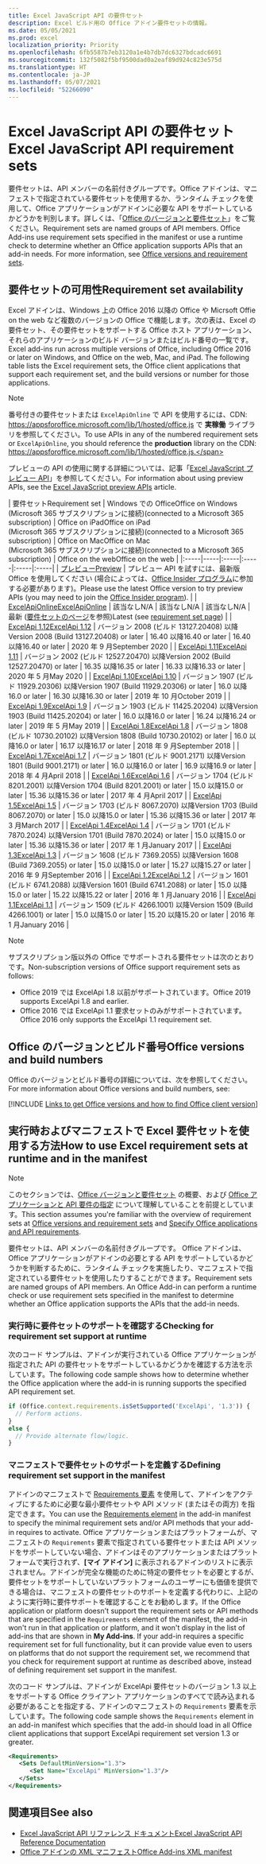 ```yaml
---
title: Excel JavaScript API の要件セット
description: Excel ビルド用の Office アドイン要件セットの情報。
ms.date: 05/05/2021
ms.prod: excel
localization_priority: Priority
ms.openlocfilehash: 6fb5587b7eb3120a1e4b7db7dc6327bdcadc6691
ms.sourcegitcommit: 132f5082f5bf9500dad0a2eaf89d924c823e575d
ms.translationtype: HT
ms.contentlocale: ja-JP
ms.lasthandoff: 05/07/2021
ms.locfileid: "52266090"
---
```

# <a name="excel-javascript-api-requirement-sets"></a><span data-ttu-id="d6309-103">Excel JavaScript API の要件セット</span><span class="sxs-lookup"><span data-stu-id="d6309-103">Excel JavaScript API requirement sets</span></span>

<span data-ttu-id="d6309-p101">要件セットは、API メンバーの名前付きグループです。Office アドインは、マニフェストで指定されている要件セットを使用するか、ランタイム チェックを使用して、Office アプリケーションがアドインに必要な API をサポートしているかどうかを判別します。詳しくは、「[Office のバージョンと要件セット](../../develop/office-versions-and-requirement-sets.md)」をご覧ください。</span><span class="sxs-lookup"><span data-stu-id="d6309-p101">Requirement sets are named groups of API members. Office Add-ins use requirement sets specified in the manifest or use a runtime check to determine whether an Office application supports APIs that an add-in needs. For more information, see [Office versions and requirement sets](../../develop/office-versions-and-requirement-sets.md).</span></span>

## <a name="requirement-set-availability"></a><span data-ttu-id="d6309-107">要件セットの可用性</span><span class="sxs-lookup"><span data-stu-id="d6309-107">Requirement set availability</span></span>

<span data-ttu-id="d6309-p102">Excel アドインは、Windows 上の Office 2016 以降の Office や Micrsoft Offie on the web など複数のバージョンの Office で機能します。次の表は、Excel の要件セット、その要件セットをサポートする Office ホスト アプリケーション、それらのアプリケーションのビルド バージョンまたはビルド番号の一覧です。</span><span class="sxs-lookup"><span data-stu-id="d6309-p102">Excel add-ins run across multiple versions of Office, including Office 2016 or later on Windows, and Office on the web, Mac, and iPad. The following table lists the Excel requirement sets, the Office client applications that support each requirement set, and the build versions or number for those applications.</span></span>

> [!NOTE]
> <span data-ttu-id="d6309-110">番号付きの要件セットまたは `ExcelApiOnline` で API を使用するには、CDN: https://appsforoffice.microsoft.com/lib/1/hosted/office.js で **実稼働** ライブラリを参照してください。</span><span class="sxs-lookup"><span data-stu-id="d6309-110">To use APIs in any of the numbered requirement sets or `ExcelApiOnline`, you should reference the **production** library on the CDN: https://appsforoffice.microsoft.com/lib/1/hosted/office.js.</span></span>
>
> <span data-ttu-id="d6309-111">プレビューの API の使用に関する詳細については、記事「[Excel JavaScript プレビュー API](excel-preview-apis.md)」を参照してください。</span><span class="sxs-lookup"><span data-stu-id="d6309-111">For information about using preview APIs, see the [Excel JavaScript preview APIs](excel-preview-apis.md) article.</span></span>

|  <span data-ttu-id="d6309-112">要件セット</span><span class="sxs-lookup"><span data-stu-id="d6309-112">Requirement set</span></span>  |  <span data-ttu-id="d6309-113">Windows での Office</span><span class="sxs-lookup"><span data-stu-id="d6309-113">Office on Windows</span></span><br><span data-ttu-id="d6309-114">(Microsoft 365 サブスクリプションに接続)</span><span class="sxs-lookup"><span data-stu-id="d6309-114">(connected to a Microsoft 365 subscription)</span></span>  |  <span data-ttu-id="d6309-115">Office on iPad</span><span class="sxs-lookup"><span data-stu-id="d6309-115">Office on iPad</span></span><br><span data-ttu-id="d6309-116">(Microsoft 365 サブスクリプションに接続)</span><span class="sxs-lookup"><span data-stu-id="d6309-116">(connected to a Microsoft 365 subscription)</span></span>  |  <span data-ttu-id="d6309-117">Office on Mac</span><span class="sxs-lookup"><span data-stu-id="d6309-117">Office on Mac</span></span><br><span data-ttu-id="d6309-118">(Microsoft 365 サブスクリプションに接続)</span><span class="sxs-lookup"><span data-stu-id="d6309-118">(connected to a Microsoft 365 subscription)</span></span>  | <span data-ttu-id="d6309-119">Office on the web</span><span class="sxs-lookup"><span data-stu-id="d6309-119">Office on the web</span></span> |
|:-----|-----|:-----|:-----|:-----|:-----|
| [<span data-ttu-id="d6309-120">プレビュー</span><span class="sxs-lookup"><span data-stu-id="d6309-120">Preview</span></span>](excel-preview-apis.md)  | <span data-ttu-id="d6309-121">プレビュー API を試すには、最新版 Office を使用してください (場合によっては、[Office Insider プログラム](https://insider.office.com)に参加する必要があります)。</span><span class="sxs-lookup"><span data-stu-id="d6309-121">Please use the latest Office version to try preview APIs (you may need to join the [Office Insider program](https://insider.office.com)).</span></span> |
| [<span data-ttu-id="d6309-122">ExcelApiOnline</span><span class="sxs-lookup"><span data-stu-id="d6309-122">ExcelApiOnline</span></span>](excel-api-online-requirement-set.md) | <span data-ttu-id="d6309-123">該当なし</span><span class="sxs-lookup"><span data-stu-id="d6309-123">N/A</span></span> | <span data-ttu-id="d6309-124">該当なし</span><span class="sxs-lookup"><span data-stu-id="d6309-124">N/A</span></span> | <span data-ttu-id="d6309-125">該当なし</span><span class="sxs-lookup"><span data-stu-id="d6309-125">N/A</span></span> | <span data-ttu-id="d6309-126">最新 ([要件セットのページ](excel-api-online-requirement-set.md)を参照)</span><span class="sxs-lookup"><span data-stu-id="d6309-126">Latest (see [requirement set page](excel-api-online-requirement-set.md))</span></span> |
| [<span data-ttu-id="d6309-127">ExcelApi 1.12</span><span class="sxs-lookup"><span data-stu-id="d6309-127">ExcelApi 1.12</span></span>](excel-api-1-12-requirement-set.md) | <span data-ttu-id="d6309-128">バージョン 2008 (ビルド 13127.20408) 以降</span><span class="sxs-lookup"><span data-stu-id="d6309-128">Version 2008 (Build 13127.20408) or later</span></span> | <span data-ttu-id="d6309-129">16.40 以降</span><span class="sxs-lookup"><span data-stu-id="d6309-129">16.40 or later</span></span> | <span data-ttu-id="d6309-130">16.40 以降</span><span class="sxs-lookup"><span data-stu-id="d6309-130">16.40 or later</span></span> | <span data-ttu-id="d6309-131">2020 年 9 月</span><span class="sxs-lookup"><span data-stu-id="d6309-131">September 2020</span></span> |
| [<span data-ttu-id="d6309-132">ExcelApi 1.11</span><span class="sxs-lookup"><span data-stu-id="d6309-132">ExcelApi 1.11</span></span>](excel-api-1-11-requirement-set.md) | <span data-ttu-id="d6309-133">バージョン 2002 (ビルド 12527.20470) 以降</span><span class="sxs-lookup"><span data-stu-id="d6309-133">Version 2002 (Build 12527.20470) or later</span></span> | <span data-ttu-id="d6309-134">16.35 以降</span><span class="sxs-lookup"><span data-stu-id="d6309-134">16.35 or later</span></span> | <span data-ttu-id="d6309-135">16.33 以降</span><span class="sxs-lookup"><span data-stu-id="d6309-135">16.33 or later</span></span> | <span data-ttu-id="d6309-136">2020 年 5 月</span><span class="sxs-lookup"><span data-stu-id="d6309-136">May 2020</span></span> |
| [<span data-ttu-id="d6309-137">ExcelApi 1.10</span><span class="sxs-lookup"><span data-stu-id="d6309-137">ExcelApi 1.10</span></span>](excel-api-1-10-requirement-set.md) | <span data-ttu-id="d6309-138">バージョン 1907 (ビルド 11929.20306) 以降</span><span class="sxs-lookup"><span data-stu-id="d6309-138">Version 1907 (Build 11929.20306) or later</span></span> | <span data-ttu-id="d6309-139">16.0 以降</span><span class="sxs-lookup"><span data-stu-id="d6309-139">16.0 or later</span></span> | <span data-ttu-id="d6309-140">16.30 以降</span><span class="sxs-lookup"><span data-stu-id="d6309-140">16.30 or later</span></span> | <span data-ttu-id="d6309-141">2019 年 10 月</span><span class="sxs-lookup"><span data-stu-id="d6309-141">October 2019</span></span> |
| [<span data-ttu-id="d6309-142">ExcelApi 1.9</span><span class="sxs-lookup"><span data-stu-id="d6309-142">ExcelApi 1.9</span></span>](excel-api-1-9-requirement-set.md)  | <span data-ttu-id="d6309-143">バージョン 1903 (ビルド 11425.20204) 以降</span><span class="sxs-lookup"><span data-stu-id="d6309-143">Version 1903 (Build 11425.20204) or later</span></span> | <span data-ttu-id="d6309-144">16.0 以降</span><span class="sxs-lookup"><span data-stu-id="d6309-144">16.0 or later</span></span> | <span data-ttu-id="d6309-145">16.24 以降</span><span class="sxs-lookup"><span data-stu-id="d6309-145">16.24 or later</span></span> | <span data-ttu-id="d6309-146">2019 年 5 月</span><span class="sxs-lookup"><span data-stu-id="d6309-146">May 2019</span></span> |
| [<span data-ttu-id="d6309-147">ExcelApi 1.8</span><span class="sxs-lookup"><span data-stu-id="d6309-147">ExcelApi 1.8</span></span>](excel-api-1-8-requirement-set.md)  | <span data-ttu-id="d6309-148">バージョン 1808 (ビルド 10730.20102) 以降</span><span class="sxs-lookup"><span data-stu-id="d6309-148">Version 1808 (Build 10730.20102) or later</span></span> | <span data-ttu-id="d6309-149">16.0 以降</span><span class="sxs-lookup"><span data-stu-id="d6309-149">16.0 or later</span></span> | <span data-ttu-id="d6309-150">16.17 以降</span><span class="sxs-lookup"><span data-stu-id="d6309-150">16.17 or later</span></span> | <span data-ttu-id="d6309-151">2018 年 9 月</span><span class="sxs-lookup"><span data-stu-id="d6309-151">September 2018</span></span> |
| [<span data-ttu-id="d6309-152">ExcelApi 1.7</span><span class="sxs-lookup"><span data-stu-id="d6309-152">ExcelApi 1.7</span></span>](excel-api-1-7-requirement-set.md)  | <span data-ttu-id="d6309-153">バージョン 1801 (ビルド 9001.2171) 以降</span><span class="sxs-lookup"><span data-stu-id="d6309-153">Version 1801 (Build 9001.2171) or later</span></span>   | <span data-ttu-id="d6309-154">16.0 以降</span><span class="sxs-lookup"><span data-stu-id="d6309-154">16.0 or later</span></span>  | <span data-ttu-id="d6309-155">16.9 以降</span><span class="sxs-lookup"><span data-stu-id="d6309-155">16.9 or later</span></span>  | <span data-ttu-id="d6309-156">2018 年 4 月</span><span class="sxs-lookup"><span data-stu-id="d6309-156">April 2018</span></span> |
| [<span data-ttu-id="d6309-157">ExcelApi 1.6</span><span class="sxs-lookup"><span data-stu-id="d6309-157">ExcelApi 1.6</span></span>](excel-api-1-6-requirement-set.md)  | <span data-ttu-id="d6309-158">バージョン 1704 (ビルド 8201.2001) 以降</span><span class="sxs-lookup"><span data-stu-id="d6309-158">Version 1704 (Build 8201.2001) or later</span></span>   | <span data-ttu-id="d6309-159">15.0 以降</span><span class="sxs-lookup"><span data-stu-id="d6309-159">15.0 or later</span></span>  | <span data-ttu-id="d6309-160">15.36 以降</span><span class="sxs-lookup"><span data-stu-id="d6309-160">15.36 or later</span></span> | <span data-ttu-id="d6309-161">2017 年 4 月</span><span class="sxs-lookup"><span data-stu-id="d6309-161">April 2017</span></span> |
| [<span data-ttu-id="d6309-162">ExcelApi 1.5</span><span class="sxs-lookup"><span data-stu-id="d6309-162">ExcelApi 1.5</span></span>](excel-api-1-5-requirement-set.md)  | <span data-ttu-id="d6309-163">バージョン 1703 (ビルド 8067.2070) 以降</span><span class="sxs-lookup"><span data-stu-id="d6309-163">Version 1703 (Build 8067.2070) or later</span></span>   | <span data-ttu-id="d6309-164">15.0 以降</span><span class="sxs-lookup"><span data-stu-id="d6309-164">15.0 or later</span></span>  | <span data-ttu-id="d6309-165">15.36 以降</span><span class="sxs-lookup"><span data-stu-id="d6309-165">15.36 or later</span></span> | <span data-ttu-id="d6309-166">2017 年 3 月</span><span class="sxs-lookup"><span data-stu-id="d6309-166">March 2017</span></span> |
| [<span data-ttu-id="d6309-167">ExcelApi 1.4</span><span class="sxs-lookup"><span data-stu-id="d6309-167">ExcelApi 1.4</span></span>](excel-api-1-4-requirement-set.md)  | <span data-ttu-id="d6309-168">バージョン 1701 (ビルド 7870.2024) 以降</span><span class="sxs-lookup"><span data-stu-id="d6309-168">Version 1701 (Build 7870.2024) or later</span></span>   | <span data-ttu-id="d6309-169">15.0 以降</span><span class="sxs-lookup"><span data-stu-id="d6309-169">15.0 or later</span></span>  | <span data-ttu-id="d6309-170">15.36 以降</span><span class="sxs-lookup"><span data-stu-id="d6309-170">15.36 or later</span></span> | <span data-ttu-id="d6309-171">2017 年 1 月</span><span class="sxs-lookup"><span data-stu-id="d6309-171">January 2017</span></span> |
| [<span data-ttu-id="d6309-172">ExcelApi 1.3</span><span class="sxs-lookup"><span data-stu-id="d6309-172">ExcelApi 1.3</span></span>](excel-api-1-3-requirement-set.md)  | <span data-ttu-id="d6309-173">バージョン 1608 (ビルド 7369.2055) 以降</span><span class="sxs-lookup"><span data-stu-id="d6309-173">Version 1608 (Build 7369.2055) or later</span></span>   | <span data-ttu-id="d6309-174">15.0 以降</span><span class="sxs-lookup"><span data-stu-id="d6309-174">15.0 or later</span></span> | <span data-ttu-id="d6309-175">15.27 以降</span><span class="sxs-lookup"><span data-stu-id="d6309-175">15.27 or later</span></span> | <span data-ttu-id="d6309-176">2016 年 9 月</span><span class="sxs-lookup"><span data-stu-id="d6309-176">September 2016</span></span> |
| [<span data-ttu-id="d6309-177">ExcelApi 1.2</span><span class="sxs-lookup"><span data-stu-id="d6309-177">ExcelApi 1.2</span></span>](excel-api-1-2-requirement-set.md)  | <span data-ttu-id="d6309-178">バージョン 1601 (ビルド 6741.2088) 以降</span><span class="sxs-lookup"><span data-stu-id="d6309-178">Version 1601 (Build 6741.2088) or later</span></span>   | <span data-ttu-id="d6309-179">15.0 以降</span><span class="sxs-lookup"><span data-stu-id="d6309-179">15.0 or later</span></span> | <span data-ttu-id="d6309-180">15.22 以降</span><span class="sxs-lookup"><span data-stu-id="d6309-180">15.22 or later</span></span> | <span data-ttu-id="d6309-181">2016 年 1 月</span><span class="sxs-lookup"><span data-stu-id="d6309-181">January 2016</span></span> |
| [<span data-ttu-id="d6309-182">ExcelApi 1.1</span><span class="sxs-lookup"><span data-stu-id="d6309-182">ExcelApi 1.1</span></span>](excel-api-1-1-requirement-set.md)  | <span data-ttu-id="d6309-183">バージョン 1509 (ビルド 4266.1001) 以降</span><span class="sxs-lookup"><span data-stu-id="d6309-183">Version 1509 (Build 4266.1001) or later</span></span>   | <span data-ttu-id="d6309-184">15.0 以降</span><span class="sxs-lookup"><span data-stu-id="d6309-184">15.0 or later</span></span> | <span data-ttu-id="d6309-185">15.20 以降</span><span class="sxs-lookup"><span data-stu-id="d6309-185">15.20 or later</span></span> | <span data-ttu-id="d6309-186">2016 年 1 月</span><span class="sxs-lookup"><span data-stu-id="d6309-186">January 2016</span></span> |

> [!NOTE]
> <span data-ttu-id="d6309-187">サブスクリプション版以外の Office でサポートされる要件セットは次のとおりです。</span><span class="sxs-lookup"><span data-stu-id="d6309-187">Non-subscription versions of Office support requirement sets as follows:</span></span>
>
> - <span data-ttu-id="d6309-188">Office 2019 では ExcelApi 1.8 以前がサポートされています。</span><span class="sxs-lookup"><span data-stu-id="d6309-188">Office 2019 supports ExcelApi 1.8 and earlier.</span></span>
> - <span data-ttu-id="d6309-189">Office 2016 では ExcelApi 1.1 要求セットのみがサポートされています。</span><span class="sxs-lookup"><span data-stu-id="d6309-189">Office 2016 only supports the ExcelApi 1.1 requirement set.</span></span>

## <a name="office-versions-and-build-numbers"></a><span data-ttu-id="d6309-190">Office のバージョンとビルド番号</span><span class="sxs-lookup"><span data-stu-id="d6309-190">Office versions and build numbers</span></span>

<span data-ttu-id="d6309-191">Office のバージョンとビルド番号の詳細については、次を参照してください。</span><span class="sxs-lookup"><span data-stu-id="d6309-191">For more information about Office versions and build numbers, see:</span></span>

[!INCLUDE [Links to get Office versions and how to find Office client version](../../includes/links-get-office-versions-builds.md)]

## <a name="how-to-use-excel-requirement-sets-at-runtime-and-in-the-manifest"></a><span data-ttu-id="d6309-192">実行時およびマニフェストで Excel 要件セットを使用する方法</span><span class="sxs-lookup"><span data-stu-id="d6309-192">How to use Excel requirement sets at runtime and in the manifest</span></span>

> [!NOTE]
> <span data-ttu-id="d6309-193">このセクションでは、[Office バージョンと要件セット](../../develop/office-versions-and-requirement-sets.md) の概要、および [Office アプリケーションと API 要件の指定](../../develop/specify-office-hosts-and-api-requirements.md) について理解していることを前提としています。</span><span class="sxs-lookup"><span data-stu-id="d6309-193">This section assumes you're familiar with the overview of requirement sets at [Office versions and requirement sets](../../develop/office-versions-and-requirement-sets.md) and [Specify Office applications and API requirements](../../develop/specify-office-hosts-and-api-requirements.md).</span></span>

<span data-ttu-id="d6309-p103">要件セットは、API メンバーの名前付きグループです。 Office アドインは、Office アプリケーションがアドインの必要とする API をサポートしているかどうかを判断するために、ランタイム チェックを実施したり、マニフェストで指定されている要件セットを使用したりすることができます。</span><span class="sxs-lookup"><span data-stu-id="d6309-p103">Requirement sets are named groups of API members. An Office Add-in can perform a runtime check or use requirement sets specified in the manifest to determine whether an Office application supports the APIs that the add-in needs.</span></span>

### <a name="checking-for-requirement-set-support-at-runtime"></a><span data-ttu-id="d6309-196">実行時に要件セットのサポートを確認する</span><span class="sxs-lookup"><span data-stu-id="d6309-196">Checking for requirement set support at runtime</span></span>

<span data-ttu-id="d6309-197">次のコード サンプルは、アドインが実行されている Office アプリケーションが指定された API の要件セットをサポートしているかどうかを確認する方法を示しています。</span><span class="sxs-lookup"><span data-stu-id="d6309-197">The following code sample shows how to determine whether the Office application where the add-in is running supports the specified API requirement set.</span></span>

```js
if (Office.context.requirements.isSetSupported('ExcelApi', '1.3')) {
  // Perform actions.
}
else {
  // Provide alternate flow/logic.
}
```

### <a name="defining-requirement-set-support-in-the-manifest"></a><span data-ttu-id="d6309-198">マニフェストで要件セットのサポートを定義する</span><span class="sxs-lookup"><span data-stu-id="d6309-198">Defining requirement set support in the manifest</span></span>

<span data-ttu-id="d6309-199">アドインのマニフェストで [Requirements 要素](../manifest/requirements.md) を使用して、アドインをアクティブにするために必要な最小要件セットや API メソッド (またはその両方) を指定できます。</span><span class="sxs-lookup"><span data-stu-id="d6309-199">You can use the [Requirements element](../manifest/requirements.md) in the add-in manifest to specify the minimal requirement sets and/or API methods that your add-in requires to activate.</span></span> <span data-ttu-id="d6309-200">Office アプリケーションまたはプラットフォームが、マニフェストの `Requirements` 要素で指定されている要件セットまたは API メソッドをサポートしていない場合、アドインはそのアプリケーションまたはプラットフォームで実行されず、**[マイ アドイン]** に表示されるアドインのリストに表示されません。アドインが完全な機能のために特定の要件セットを必要とするが、要件セットをサポートしていないプラットフォームのユーザーにも価値を提供できる場合は、マニフェストの要件セットのサポートを定義する代わりに、上記のように実行時に要件サポートを確認することをお勧めします。</span><span class="sxs-lookup"><span data-stu-id="d6309-200">If the Office application or platform doesn't support the requirement sets or API methods that are specified in the `Requirements` element of the manifest, the add-in won't run in that application or platform, and it won't display in the list of add-ins that are shown in **My Add-ins**. If your add-in requires a specific requirement set for full functionality, but it can provide value even to users on platforms that do not support the requirement set, we recommend that you check for requirement support at runtime as described above, instead of defining requirement set support in the manifest.</span></span>

<span data-ttu-id="d6309-201">次のコード サンプルは、アドインが ExcelApi 要件セットのバージョン 1.3 以上をサポートする Office クライアント アプリケーションのすべてで読み込まれる必要があることを指定する、アドインのマニフェストの `Requirements` 要素を示しています。</span><span class="sxs-lookup"><span data-stu-id="d6309-201">The following code sample shows the `Requirements` element in an add-in manifest which specifies that the add-in should load in all Office client applications that support ExcelApi requirement set version 1.3 or greater.</span></span>

```xml
<Requirements>
   <Sets DefaultMinVersion="1.3">
      <Set Name="ExcelApi" MinVersion="1.3"/>
   </Sets>
</Requirements>
```

## <a name="see-also"></a><span data-ttu-id="d6309-202">関連項目</span><span class="sxs-lookup"><span data-stu-id="d6309-202">See also</span></span>

- [<span data-ttu-id="d6309-203">Excel JavaScript API リファレンス ドキュメント</span><span class="sxs-lookup"><span data-stu-id="d6309-203">Excel JavaScript API Reference Documentation</span></span>](/javascript/api/excel)
- [<span data-ttu-id="d6309-204">Office アドインの XML マニフェスト</span><span class="sxs-lookup"><span data-stu-id="d6309-204">Office Add-ins XML manifest</span></span>](../../develop/add-in-manifests.md)

